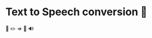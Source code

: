 # Text to Speech conversion :raised_hands:

:page_facing_up: :pencil2: => :speech_balloon: :loud_sound:
